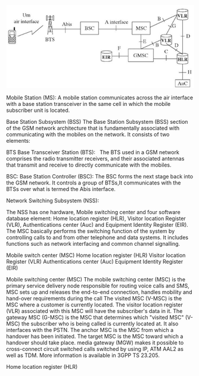 
![Optional Text](https://github.com/kesavand/GSM/blob/master/Images/GSMArchitecture.jpg)



Mobile Station (MS):
A mobile station communicates across the air interface with a base station transceiver in the same cell in which the mobile subscriber unit is located. 

Base Station Subsystem (BSS)
The Base Station Subsystem (BSS) section of the GSM network architecture that is fundamentally associated with communicating with the mobiles on the network. It consists of two elements:

BTS
Base Transceiver Station (BTS):   The BTS used in a GSM network comprises the radio transmitter receivers, and their associated antennas that transmit and receive to directly communicate with the mobiles.

BSC:
Base Station Controller (BSC):   The BSC forms the next stage back into the GSM network. It controls a group of BTSs,It communicates with the BTSs over what is termed the Abis interface.

Network Switching Subsystem (NSS):


The NSS has one hardware, Mobile switching center and four software database element: Home location register (HLR), Visitor location Register (VLR), Authentications center (Auc) and Equipment Identity Register (EIR). The MSC basically performs the switching function of the system by controlling calls to and from other telephone and data systems. It includes functions such as network interfacing and common channel signalling.

Mobile switch center (MSC)
Home location register (HLR)
Visitor location Register (VLR)
Authentications center (Auc)
Equipment Identity Register (EIR)

Mobile switching center (MSC)
The mobile switching center (MSC) is the primary service delivery node responsible for routing voice calls and SMS, MSC sets up and releases the end-to-end connection, handles mobility and hand-over requirements during the call
The visited MSC (V-MSC) is the MSC where a customer is currently located. The visitor location register (VLR) associated with this MSC will have the subscriber's data in it.
The gateway MSC (G-MSC) is the MSC that determines which "visited MSC" (V-MSC) the subscriber who is being called is currently located at. It also interfaces with the PSTN.
The anchor MSC is the MSC from which a handover has been initiated. The target MSC is the MSC toward which a handover should take place.
media gateway (MGW) makes it possible to cross-connect circuit switched calls switched by using IP, ATM AAL2 as well as TDM. More information is available in 3GPP TS 23.205.

Home location register (HLR)



